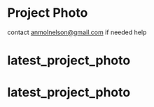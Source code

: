# Project Photo


contact anmolnelson@gmail.com if needed help
# latest_project_photo
# latest_project_photo
